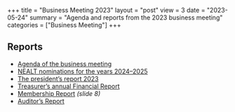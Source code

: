 +++
title = "Business Meeting 2023"
layout = "post"
view = 3
date = "2023-05-24"
summary = "Agenda and reports from the 2023 business meeting"
categories = ["Business Meeting"]
+++

## Reports

- [Agenda of the business meeting](agenda.md)
- [NEALT nominations for the years 2024–2025](2024-2025-NEALT_nominations.pdf)
- [The president’s report 2023](NEALT-Chairman-report-2023.pdf)
- [Treasurer’s annual Financial Report](6-2023-NEALT_bokslut_2022.pdf)
- [Membership Report](2023-business-meeting.pdf) _(slide 8)_
- [Auditor’s Report](Auditors_report_Northern-European-Association-for-Language-Technology-Auditor-report-2023_ano.pdf)

